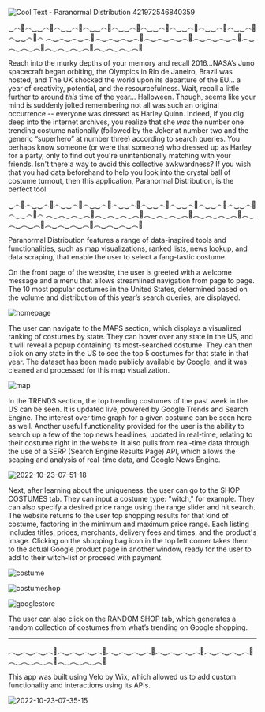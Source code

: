 ![Cool Text - Paranormal Distribution 421972546840359](https://user-images.githubusercontent.com/57076552/197397412-50379d96-e82c-4718-8c57-f55ba7afc270.png)

‿෴🦇෴‿‿෴🦇෴‿‿෴🦇෴‿‿෴🦇෴‿‿෴🦇෴‿‿෴🦇෴‿‿෴🦇෴‿‿෴🦇෴‿‿෴🦇෴‿‿෴🦇෴
︵‿︵‿︵‿︵👻︵‿︵‿︵‿︵👻︵‿︵‿︵‿︵👻︵‿︵‿︵‿︵👻︵‿︵‿︵‿︵👻︵‿︵‿︵‿︵👻︵‿︵‿︵‿︵👻

Reach into the murky depths of your memory and recall 2016...NASA’s Juno spacecraft began orbiting, the Olympics in Rio de Janeiro, Brazil was hosted, and The UK shocked the world upon its departure of the EU... a year of creativity,  potential, and the resourcefulness. Wait, recall a little further to around *this* time of the year... Halloween. Though, seems like your mind is suddenly jolted remembering not all was such an original occurrence -- everyone was dressed as Harley Quinn. Indeed, if you dig deep into the internet archives, you realize that she *was* the number one trending costume nationally (followed by the Joker at number two and the generic “superhero” at number three) according to search queries. You perhaps know someone (or were that someone) who dressed up as Harley for a party, only to find out you're unintentionally matching with your friends. Isn't there a way to avoid this collective awkwardness? If you wish that you had data beforehand to help you look into the crystal ball of costume turnout, then this application, Paranormal Distribution, is the perfect tool.

‿෴🦇෴‿‿෴🦇෴‿‿෴🦇෴‿‿෴🦇෴‿‿෴🦇෴‿‿෴🦇෴‿‿෴🦇෴‿‿෴🦇෴‿‿෴🦇෴‿‿෴🦇෴
︵‿︵‿︵‿︵👻︵‿︵‿︵‿︵👻︵‿︵‿︵‿︵👻︵‿︵‿︵‿︵👻︵‿︵‿︵‿︵👻︵‿︵‿︵‿︵👻︵‿︵‿︵‿︵👻

Paranormal Distribution features a range of data-inspired tools and functionalities, such as map visualizations, ranked lists, news lookup, and data scraping, that enable the user to select a fang-tastic costume.

On the front page of the website, the user is greeted with a welcome message and a menu that allows streamlined navigation from page to page. The 10 most popular costumes in the United States, determined based on the volume and distribution of this year’s search queries, are displayed.

![homepage](https://user-images.githubusercontent.com/57076552/197396383-00b15964-5d15-4f63-af58-328d69b5ee8a.JPG)

The user can navigate to the MAPS section, which displays a visualized ranking of costumes by state. They can hover over any state in the US, and it will reveal a popup containing its most-searched costume. They can then click on any state in the US to see the top 5 costumes for that state in that year. The dataset has been made publicly available by Google, and it was cleaned and processed for this map visualization.

![map](https://user-images.githubusercontent.com/57076552/197396373-70178d34-0736-4d7d-b677-13b4d0c232b5.JPG)

In the TRENDS section, the top trending costumes of the past week in the US can be seen. It is updated live, powered by Google Trends and Search Engine. The interest over time graph for a given costume can be seen here as well. Another useful functionality provided for the user is the ability to search up a few of the top news headlines, updated in real-time, relating to their costume right in the website. It also pulls from real-time data through the use of a SERP (Search Engine Results Page) API, which allows the scaping and analysis of real-time data, and Google News Engine.

![2022-10-23-07-51-18](https://user-images.githubusercontent.com/57076552/197396347-4441214a-c706-47b0-9c33-252654bc1cd4.gif)

Next, after learning about the uniqueness, the user can go to the SHOP COSTUMES tab. They can input a costume type: "witch," for example.  They can also specify a desired price range using the range slider and hit search. The website returns to the user top shopping results for that kind of costume, factoring in the minimum and maximum price range. Each listing includes titles, prices, merchants, delivery fees and times, and the product's image. Clicking on the shopping bag icon in the top left corner takes them to the actual Google product page in another window, ready for the user to add to their witch-list or proceed with payment.

![costume](https://user-images.githubusercontent.com/57076552/197396419-68d328db-a7f0-411e-98ba-d45c68e6a370.JPG)

![costumeshop](https://user-images.githubusercontent.com/57076552/197396429-0716c9f8-9bb0-4866-a5c9-3597ef2db965.JPG)

![googlestore](https://user-images.githubusercontent.com/57076552/197396476-383294b8-e9f1-4686-8ad2-172ae02d9f04.JPG)


The user can also click on the RANDOM SHOP tab, which generates a random collection of costumes from what’s trending on Google shopping.

- - - -
︵‿︵‿︵‿︵👻︵‿︵‿︵‿︵👻︵‿︵‿︵‿︵👻︵‿︵‿︵‿︵👻︵‿︵‿︵‿︵👻︵‿︵‿︵‿︵👻︵‿︵‿︵‿︵👻

This app was built using Velo by Wix, which allowed us to add custom functionality and interactions using its APIs.

![2022-10-23-07-35-15](https://user-images.githubusercontent.com/57076552/197396302-ee4cdf68-5177-4740-a97c-684da402fc32.gif)

